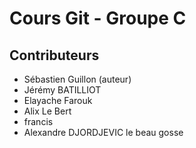 # Cours Git - Groupe C

## Contributeurs

* Sébastien Guillon (auteur)
* Jérémy BATILLIOT
* Elayache Farouk
* Alix Le Bert
* francis
* Alexandre DJORDJEVIC le beau gosse
